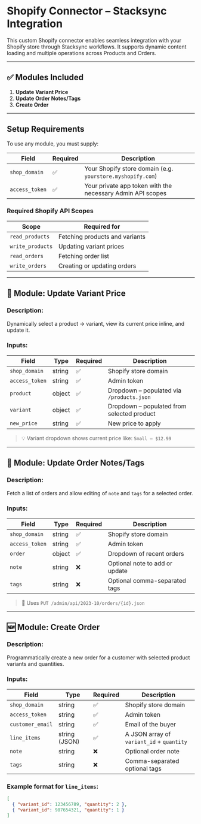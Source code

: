 # Shopify Connector – Stacksync Integration

This custom Shopify connector enables seamless integration with your Shopify store through Stacksync workflows. It supports dynamic content loading and multiple operations across Products and Orders.

---

## ✅ Modules Included

1. **Update Variant Price**
2. **Update Order Notes/Tags**
3. **Create Order**

---

## Setup Requirements

To use any module, you must supply:

| Field         | Required | Description |
|---------------|----------|-------------|
| `shop_domain` | ✅       | Your Shopify store domain (e.g. `yourstore.myshopify.com`) |
| `access_token`| ✅       | Your private app token with the necessary Admin API scopes |

### Required Shopify API Scopes

| Scope             | Required for                      |
|------------------|------------------------------------|
| `read_products`  | Fetching products and variants     |
| `write_products` | Updating variant prices            |
| `read_orders`    | Fetching order list                |
| `write_orders`   | Creating or updating orders        |

---

## 🔄 Module: Update Variant Price

### Description:
Dynamically select a product → variant, view its current price inline, and update it.

### Inputs:

| Field          | Type    | Required | Description |
|----------------|---------|----------|-------------|
| `shop_domain`  | string  | ✅       | Shopify store domain |
| `access_token` | string  | ✅       | Admin token |
| `product`      | object  | ✅       | Dropdown – populated via `/products.json` |
| `variant`      | object  | ✅       | Dropdown – populated from selected product |
| `new_price`    | string  | ✅       | New price to apply |

> 💡 Variant dropdown shows current price like: `Small – $12.99`

---

## 🧾 Module: Update Order Notes/Tags

### Description:
Fetch a list of orders and allow editing of `note` and `tags` for a selected order.

### Inputs:

| Field          | Type    | Required | Description |
|----------------|---------|----------|-------------|
| `shop_domain`  | string  | ✅       | Shopify store domain |
| `access_token` | string  | ✅       | Admin token |
| `order`        | object  | ✅       | Dropdown of recent orders |
| `note`         | string  | ❌       | Optional note to add or update |
| `tags`         | string  | ❌       | Optional comma-separated tags |

> 📝 Uses `PUT /admin/api/2023-10/orders/{id}.json`

---

## 🆕 Module: Create Order

### Description:
Programmatically create a new order for a customer with selected product variants and quantities.

### Inputs:

| Field             | Type   | Required | Description |
|------------------|--------|----------|-------------|
| `shop_domain`    | string | ✅       | Shopify store domain |
| `access_token`   | string | ✅       | Admin token |
| `customer_email` | string | ✅       | Email of the buyer |
| `line_items`     | string (JSON) | ✅ | A JSON array of `variant_id` + `quantity` |
| `note`           | string | ❌       | Optional order note |
| `tags`           | string | ❌       | Comma-separated optional tags |

### Example format for `line_items`:

```json
[
  { "variant_id": 123456789, "quantity": 2 },
  { "variant_id": 987654321, "quantity": 1 }
]
